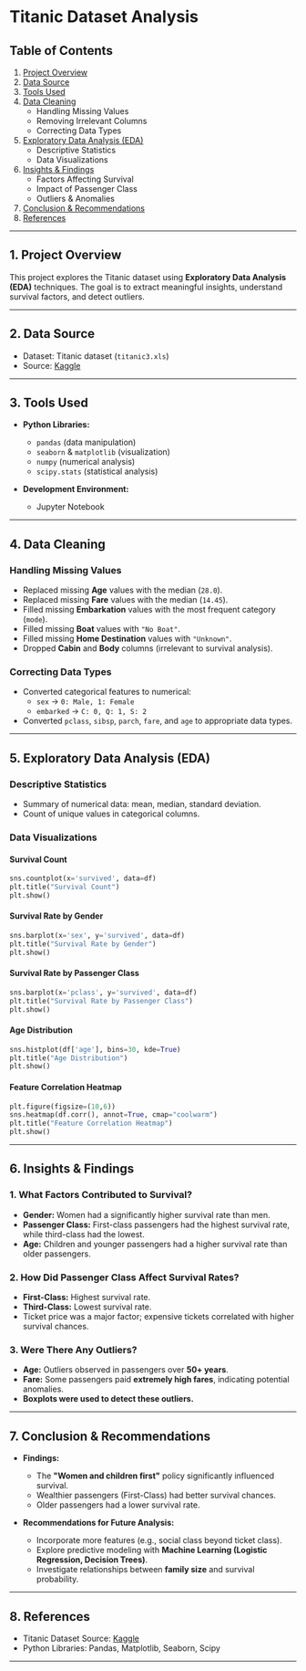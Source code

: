 # Titanic Dataset Analysis


## Table of Contents  
1. [Project Overview](project-overview)  
2. [Data Source](data-source)  
3. [Tools Used](tools-used)  
4. [Data Cleaning](data-cleaning)  
   - Handling Missing Values  
   - Removing Irrelevant Columns  
   - Correcting Data Types  
5. [Exploratory Data Analysis (EDA)](exploratory-data-analysis-eda)  
   - Descriptive Statistics  
   - Data Visualizations  
6. [Insights & Findings](insights--findings)  
   - Factors Affecting Survival  
   - Impact of Passenger Class  
   - Outliers & Anomalies  
7. [Conclusion & Recommendations](conclusion--recommendations)  
8. [References](references)  

---

## 1. Project Overview  
This project explores the Titanic dataset using **Exploratory Data Analysis (EDA)** techniques. The goal is to extract meaningful insights, understand survival factors, and detect outliers.

---

## 2. Data Source  
- Dataset: Titanic dataset (`titanic3.xls`)  
- Source: [Kaggle](https://www.kaggle.com)  

---

## 3. Tools Used  
- **Python Libraries:**  
  - `pandas` (data manipulation)  
  - `seaborn` & `matplotlib` (visualization)  
  - `numpy` (numerical analysis)  
  - `scipy.stats` (statistical analysis)  

- **Development Environment:**  
  - Jupyter Notebook  

---

## 4. Data Cleaning  
### Handling Missing Values  
- Replaced missing **Age** values with the median (`28.0`).  
- Replaced missing **Fare** values with the median (`14.45`).  
- Filled missing **Embarkation** values with the most frequent category (`mode`).  
- Filled missing **Boat** values with `"No Boat"`.  
- Filled missing **Home Destination** values with `"Unknown"`.  
- Dropped **Cabin** and **Body** columns (irrelevant to survival analysis).  

### Correcting Data Types  
- Converted categorical features to numerical:  
  - `sex` → `0: Male, 1: Female`  
  - `embarked` → `C: 0, Q: 1, S: 2`  
- Converted `pclass`, `sibsp`, `parch`, `fare`, and `age` to appropriate data types.  

---

## 5. Exploratory Data Analysis (EDA)  
### Descriptive Statistics  
- Summary of numerical data: mean, median, standard deviation.  
- Count of unique values in categorical columns.  

### Data Visualizations  
#### **Survival Count**  
```python  
sns.countplot(x='survived', data=df)  
plt.title("Survival Count")  
plt.show()  
```

#### **Survival Rate by Gender**  
```python  
sns.barplot(x='sex', y='survived', data=df)  
plt.title("Survival Rate by Gender")  
plt.show()  
```

#### **Survival Rate by Passenger Class**  
```python  
sns.barplot(x='pclass', y='survived', data=df)  
plt.title("Survival Rate by Passenger Class")  
plt.show()  
```

#### **Age Distribution**  
```python  
sns.histplot(df['age'], bins=30, kde=True)  
plt.title("Age Distribution")  
plt.show()  
```

#### **Feature Correlation Heatmap**  
```python  
plt.figure(figsize=(10,6))  
sns.heatmap(df.corr(), annot=True, cmap="coolwarm")  
plt.title("Feature Correlation Heatmap")  
plt.show()  
```

---

## 6. Insights & Findings  
### 1. What Factors Contributed to Survival?  
- **Gender:** Women had a significantly higher survival rate than men.  
- **Passenger Class:** First-class passengers had the highest survival rate, while third-class had the lowest.  
- **Age:** Children and younger passengers had a higher survival rate than older passengers.  

### 2. How Did Passenger Class Affect Survival Rates?  
- **First-Class:** Highest survival rate.  
- **Third-Class:** Lowest survival rate.  
- Ticket price was a major factor; expensive tickets correlated with higher survival chances.  

### 3. Were There Any Outliers?  
- **Age:** Outliers observed in passengers over **50+ years**.  
- **Fare:** Some passengers paid **extremely high fares**, indicating potential anomalies.  
- **Boxplots were used to detect these outliers.**  

---

## 7. Conclusion & Recommendations  
- **Findings:**  
  - The **"Women and children first"** policy significantly influenced survival.  
  - Wealthier passengers (First-Class) had better survival chances.  
  - Older passengers had a lower survival rate.  

- **Recommendations for Future Analysis:**  
  - Incorporate more features (e.g., social class beyond ticket class).  
  - Explore predictive modeling with **Machine Learning (Logistic Regression, Decision Trees)**.  
  - Investigate relationships between **family size** and survival probability.  

---

## 8. References  
- Titanic Dataset Source: [Kaggle](https://www.kaggle.com)  
- Python Libraries: Pandas, Matplotlib, Seaborn, Scipy  

---
